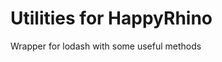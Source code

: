 Utilities for HappyRhino
=============================

Wrapper for lodash with some useful methods

